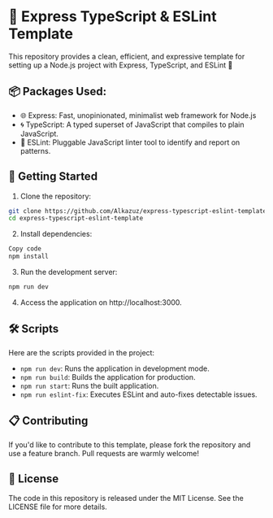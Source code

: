 # 🚀 Express TypeScript & ESLint Template

This repository provides a clean, efficient, and expressive template for setting up a Node.js project with Express, TypeScript, and ESLint 🎉

## 📦 Packages Used:
- 🌐 Express: Fast, unopinionated, minimalist web framework for Node.js
- 🌀 TypeScript: A typed superset of JavaScript that compiles to plain JavaScript.
- 📏 ESLint: Pluggable JavaScript linter tool to identify and report on patterns.
## 🔧 Getting Started
1. Clone the repository:
```bash
git clone https://github.com/Alkazuz/express-typescript-eslint-template.git
cd express-typescript-eslint-template
```
2. Install dependencies:
```bash
Copy code
npm install
```

3. Run the development server:

```bash
npm run dev
```

4. Access the application on http://localhost:3000.
## 🛠️ Scripts
Here are the scripts provided in the project:

- `npm run dev`: Runs the application in development mode.
- `npm run build`: Builds the application for production.
- `npm run start`: Runs the built application.
- `npm run eslint-fix`: Executes ESLint and auto-fixes detectable issues.
## 📋 Contributing
If you'd like to contribute to this template, please fork the repository and use a feature branch. Pull requests are warmly welcome!
## 📜 License
The code in this repository is released under the MIT License. See the LICENSE file for more details.
